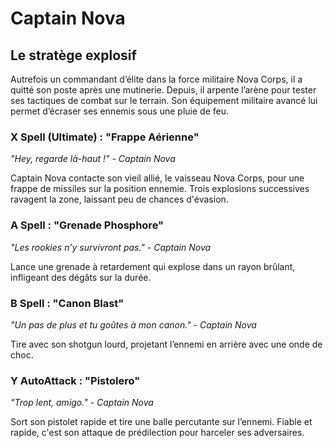 # Captain Nova
## Le stratège explosif
Autrefois un commandant d’élite dans la force militaire Nova Corps, il a quitté son poste après une mutinerie. Depuis, il arpente l’arène pour tester ses tactiques de combat sur le terrain. Son équipement militaire avancé lui permet d’écraser ses ennemis sous une pluie de feu.

### X Spell (Ultimate) : "Frappe Aérienne"
_"Hey, regarde là-haut !" - Captain Nova_

Captain Nova contacte son vieil allié, le vaisseau Nova Corps, pour une frappe de missiles sur la position ennemie. Trois explosions successives ravagent la zone, laissant peu de chances d'évasion.

### A Spell : "Grenade Phosphore"
_"Les rookies n’y survivront pas." - Captain Nova_

Lance une grenade à retardement qui explose dans un rayon brûlant, infligeant des dégâts sur la durée.

### B Spell : "Canon Blast"
_"Un pas de plus et tu goûtes à mon canon." - Captain Nova_

Tire avec son shotgun lourd, projetant l’ennemi en arrière avec une onde de choc.

### Y AutoAttack : "Pistolero"
_"Trop lent, amigo." - Captain Nova_

Sort son pistolet rapide et tire une balle percutante sur l’ennemi. Fiable et rapide, c'est son attaque de prédilection pour harceler ses adversaires.
